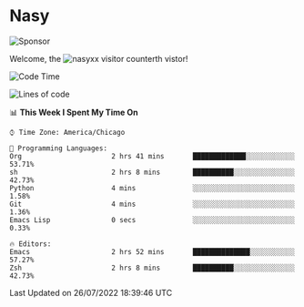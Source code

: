 # Nasy

<!--
<p align="center">
<img height="200" src="https://github-readme-stats.vercel.app/api?username=nasyxx&count_private=true&show_icons=true&theme=dracula&include_all_commits=true"/>
<img height="200" src="https://github-readme-stats.vercel.app/api/top-langs/?username=nasyxx&theme=dracula&hide=html,jupyter+notebook&count_private=true&show_icons=true"/>
</p>

  
----------------
-->

![Sponsor](https://img.shields.io/static/v1.svg?label=Sponsor&message=%E2%9D%A4&logo=GitHub&style=flat&color=pink)
 
Welcome, the ![nasyxx visitor counter](https://count.getloli.com/get/@nasyxx?theme=rule34)th vistor!
 
<!--START_SECTION:waka-->
![Code Time](http://img.shields.io/badge/Code%20Time-2%2C523%20hrs%2050%20mins-blue)

![Lines of code](https://img.shields.io/badge/From%20Hello%20World%20I%27ve%20Written-5%20Million%20lines%20of%20code-blue)

📊 **This Week I Spent My Time On** 

```text
⌚︎ Time Zone: America/Chicago

💬 Programming Languages: 
Org                      2 hrs 41 mins       █████████████░░░░░░░░░░░░   53.71% 
sh                       2 hrs 8 mins        ██████████░░░░░░░░░░░░░░░   42.73% 
Python                   4 mins              ░░░░░░░░░░░░░░░░░░░░░░░░░   1.58% 
Git                      4 mins              ░░░░░░░░░░░░░░░░░░░░░░░░░   1.36% 
Emacs Lisp               0 secs              ░░░░░░░░░░░░░░░░░░░░░░░░░   0.33%

🔥 Editors: 
Emacs                    2 hrs 52 mins       ██████████████░░░░░░░░░░░   57.27% 
Zsh                      2 hrs 8 mins        ██████████░░░░░░░░░░░░░░░   42.73%

```


 Last Updated on 26/07/2022 18:39:46 UTC
<!--END_SECTION:waka-->

<!-- ![visitors](https://visitor-badge.laobi.icu/badge?page_id=nasyxx.nasyxx) -->
